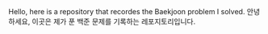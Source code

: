 Hello, here is a repository that recordes the Baekjoon problem I solved.
안녕하세요, 이곳은 제가 푼 백준 문제를 기록하는 레포지토리입니다.
